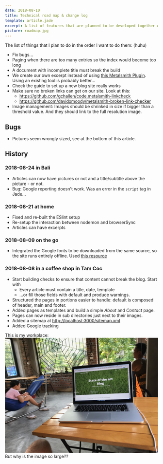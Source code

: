 ```yaml
---
date: 2018-08-10
title: Technical road map & change log
template: article.jade
excerpt: A list of features that are planned to be developed together with their priority. Be aware that things might change...!
picture: roadmap.jpg
---
```


The list of things that I plan to do in the order I want to do them: (huhu)

* Fix bugs...
* Paging when there are too many entries so the index would become too long
* A document with incomplete title must break the build
* We create our own excerpt instead of using [this Metalsmith Plugin](https://github.com/segmentio/metalsmith-excerpts). Using an existing tool is probably better...
* Check the guide to set up a new blog site really works
* Make sure no broken links can get on our site. Look at this:
  * https://github.com/gchallen/code.metalsmith-linkcheck
  * https://github.com/davidxmoody/metalsmith-broken-link-checker
* Image management: Images should be shrinked in size if bigger than a threshold value. And they should link to the full resolution image.

## Bugs

* Pictures seem wrongly sized, see at the bottom of this article.

## History

### 2018-08-24 in Bali

* Articles can now have pictures or not and a title/subtitle above the picture - or not.
* Bug: Google reporting doesn't work. Was an error in the `script` tag in Jade...

### 2018-08-21 at home

* Fixed and re-built the ESlint setup
* Re-setup the interaction between nodemon and browserSync
* Articles can have excerpts

### 2018-08-09 on the go

* Integrated the Google fonts to be downloaded from the same source, so the site runs entirely offline. Used [this resource](https://google-webfonts-helper.herokuapp.com/)

### 2018-08-08 in a coffee shop in Tam Coc

* Start building checks to ensure that content cannot break the blog. Start with
  * Every article must contain a title, date, template
  * ...or fill those fields with default and produce warnings.
* Structured the pages in portions easier to handle: default is composed of header, main and footer.
* Added pages as templates and build a simple _About_ and _Contact_ page.
* Pages can now reside in sub directories just next to their images.
* Added a sitemap at [http://localhost:3000/sitemap.xml](http://localhost:3000/sitemap.xml)
* Added Google tracking

This is my workplace: ![Coffee Shop](coffeeshop.jpg) But why is the image so large??